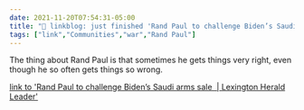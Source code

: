 ```yaml
---
date: 2021-11-20T07:54:31-05:00
title: "🔗 linkblog: just finished 'Rand Paul to challenge Biden’s Saudi arms sale  | Lexington Herald Leader'"
tags: ["link","Communities","war","Rand Paul"]
---
```

The thing about Rand Paul is that sometimes he gets things very right, even though he so often gets things so wrong.
 
[link to 'Rand Paul to challenge Biden’s Saudi arms sale  | Lexington Herald Leader'](https://www.kentucky.com/news/politics-government/article255939232.html)
